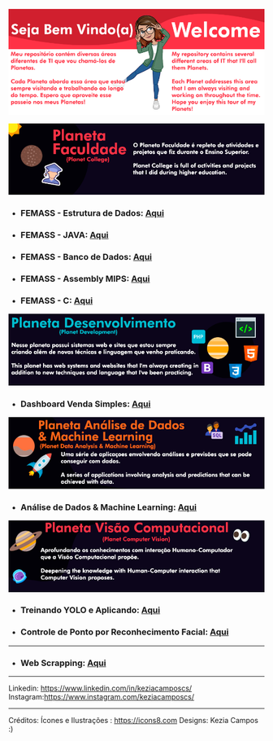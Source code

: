 ![alt text](https://github.com/keziacamposcs/keziacamposcs/blob/main/images/Prancheta%201.png)

![alt text](https://github.com/keziacamposcs/keziacamposcs/blob/main/images/Prancheta%202.png)
* ### FEMASS - Estrutura de Dados: [Aqui](https://github.com/keziacamposcs/Femass_EstruturaDeDados_C)
* ### FEMASS - JAVA: [Aqui](https://github.com/keziacamposcs/Femass_Java)
* ### FEMASS - Banco de Dados: [Aqui](https://github.com/keziacamposcs/Femass_BancoDeDados)
* ### FEMASS - Assembly MIPS: [Aqui](https://github.com/keziacamposcs/Femass_AssemblyMIPS)
* ### FEMASS - C: [Aqui](https://github.com/keziacamposcs/Femass_C)

![alt text](https://github.com/keziacamposcs/keziacamposcs/blob/main/images/Prancheta%203.png)
* ### Dashboard Venda Simples: [Aqui](https://github.com/keziacamposcs/dashboard_vendas_simples)


![alt text](https://github.com/keziacamposcs/keziacamposcs/blob/main/images/Prancheta%204.png)
* ### Análise de Dados & Machine Learning: [Aqui](https://github.com/keziacamposcs/AnaliseDeDados-e-MachineLearning)

![alt text](https://github.com/keziacamposcs/keziacamposcs/blob/main/images/Prancheta%205-1.png)
* ### Treinando YOLO e Aplicando: [Aqui](https://github.com/keziacamposcs/TreinandocomYOLOeAplicando)
* ### Controle de Ponto por Reconhecimento Facial: [Aqui](https://github.com/keziacamposcs/ControlePontoReconhecimentoFacial)
---
* ### Web Scrapping: [Aqui](https://github.com/keziacamposcs/WebScraping)

---
Linkedin: https://www.linkedin.com/in/keziacamposcs/
Instagram:https://www.instagram.com/keziacamposcs/

---
Créditos:
Ícones e Ilustrações : https://icons8.com
Designs: Kezia Campos :)
